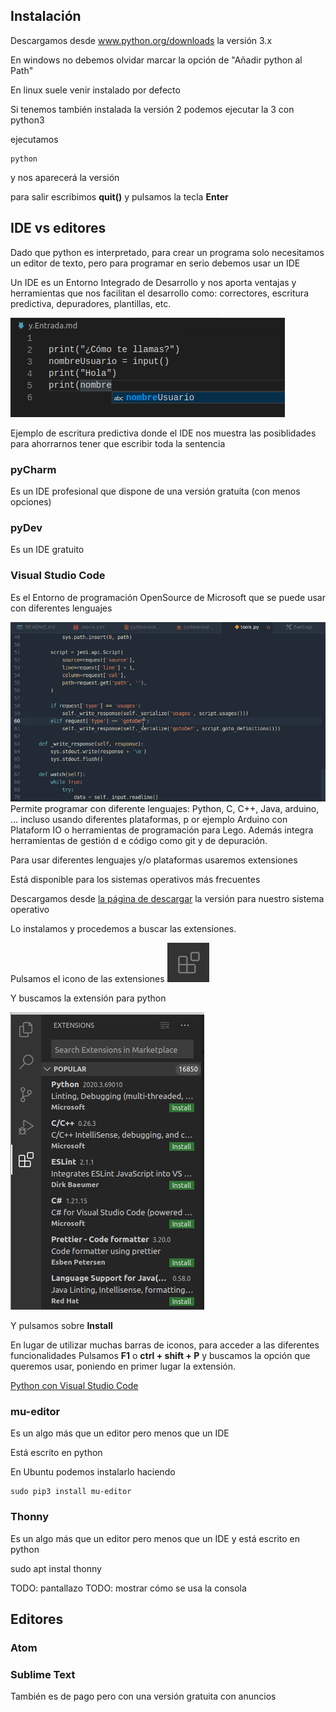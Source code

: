 ## Instalación

Descargamos desde www.python.org/downloads la versión 3.x

En windows no debemos olvidar marcar la opción de "Añadir python al Path"


En linux suele venir instalado por defecto

Si tenemos también instalada la versión 2 podemos ejecutar la 3 con 
python3



ejecutamos 

```
python
```

y nos aparecerá la versión

para salir escribimos **quit()** y pulsamos la tecla **Enter**

## IDE vs editores

Dado que python es interpretado, para crear un programa solo necesitamos un editor de texto, pero para programar en serio debemos usar un IDE

Un IDE es un Entorno Integrado de Desarrollo y nos aporta ventajas y herramientas que nos facilitan el desarrollo como: correctores, escritura predictiva, depuradores, plantillas, etc.

![AutoCompletadoVsCode](./images/AutoCompletadoVsCode.png)

Ejemplo de escritura predictiva donde el IDE nos muestra las posiblidades para ahorrarnos tener que escribir toda la sentencia

### pyCharm

Es un IDE profesional que dispone de una versión gratuita (con menos opciones)

### pyDev

Es un IDE gratuito

### Visual Studio Code

Es el Entorno de programación OpenSource de Microsoft  que se puede usar con diferentes lenguajes

![](./images/vsPython.gif)
Permite programar con diferente lenguajes: Python, C, C++, Java, arduino, ... incluso usando diferentes plataformas, p
or ejemplo Arduino con Plataform IO o herramientas de programación para Lego. Además integra herramientas de gestión d
e código como git y de depuración.

Para usar diferentes lenguajes y/o plataformas usaremos extensiones

Está disponible para los sistemas operativos más frecuentes


Descargamos desde [la página de descargar](https://code.visualstudio.com/Download) la versión para nuestro sistema operativo

Lo instalamos y procedemos a buscar las extensiones.

Pulsamos el icono de las extensiones ![](./images/IconoExtensionesVSCode.png)

Y buscamos la extensión para python

![](./images/vsExtensionPython.png)

Y pulsamos sobre **Install**

En lugar de utilizar muchas barras de iconos, para acceder a las diferentes funcionalidades Pulsamos **F1** o **ctrl +  shift + P** y buscamos la opción que queremos usar, poniendo en primer lugar la extensión.

[Python con Visual Studio Code](https://code.visualstudio.com/docs/python/python-tutorial)

### mu-editor

Es un algo más que un editor pero menos que un IDE

Está escrito en python

En Ubuntu podemos instalarlo haciendo

```
sudo pip3 install mu-editor
```


### Thonny

Es un algo más que un editor pero menos que un IDE y está  escrito en python

sudo apt instal thonny

TODO: pantallazo
TODO: mostrar cómo se usa la consola

## Editores

### Atom

### Sublime Text

También es de pago pero con una versión gratuita con anuncios


